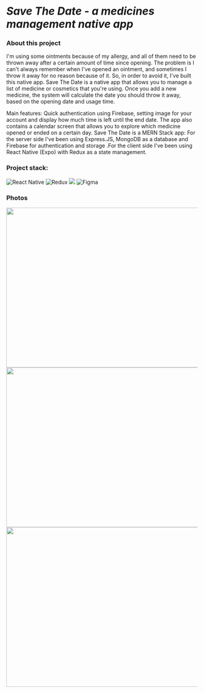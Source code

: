 # _Save The Date - a medicines management native app_

### About this project 

I'm using some ointments because of my allergy, and all of them need to be thrown away after a certain amount of time since opening. The problem is I can't always remember when I've opened an ointment, and sometimes I throw it away for no reason because of it. So, in order to avoid it, I've built this native app.
Save The Date is a native app that allows you to manage a list of medicine or cosmetics that you're using. Once you add a new medicine, the system will calculate the date you should throw it away, based on the opening date and usage time.

Main features: Quick authentication using Firebase, setting image for your account and display how much time is left until the end date. The app also contains a calendar screen that allows you to explore which medicine opened or ended on a certain day.
Save The Date is a MERN Stack app: For the server side I've been using Express.JS, MongoDB as a database and Firebase for authentication and storage .For the client side I've been using React Native (Expo) with Redux as a state management.

### Project stack:

![React Native](https://img.shields.io/badge/react_native-%2320232a.svg?style=for-the-badge&logo=react&logoColor=%2361DAFB)
![Redux](https://img.shields.io/badge/redux-%23593d88.svg?style=for-the-badge&logo=redux&logoColor=white)
![](https://img.shields.io/badge/JavaScript-F7DF1E?style=for-the-badge&logo=javascript&logoColor=black)
![Figma](https://img.shields.io/badge/figma-%23F24E1E.svg?style=for-the-badge&logo=figma&logoColor=white)

### Photos

<img src="https://lh3.googleusercontent.com/QynzJ6rPojT59Dni1j24qHBum94GOTM-MUxJOMeW1PlhxQWSCxH5kWVA9CfPU-TXHmXsTJvDYPJ3FqCr2cLKbHYdLJhElhz3jc8NXmyFQVnyCeoYA30lFhLSZsd06EJHqUu4Z6RZkw=w2400" width="600" height="420">
<img src="https://lh3.googleusercontent.com/253ogLLJeGx75OdBsBOV4GL6Pzj8GTDAAG0iQmCOu2nPMdoEiKIs85xZAtpEEK_KR7kXVT5B4T3CSe1i3fnTO7E9wwA1QpXggnjHgUE40kCANzZZDaNQmurUPfvWjHDyNXhO_TSMjA=w2400" width="600" height="420">
<img src="https://lh3.googleusercontent.com/MlapSOb55XopACTWgGXb75QQHZY5M37nPim1mRBzO3EV3z27vzrwP26XdPEp8vGjvghTPZEEJjOxf7N_icgjmgmcQJlKbKaIMGwDT9aMTxMqi_aAHbwt82t21bk3CxzEyQVwZZ8i7A=w2400" width="600" height="420">
